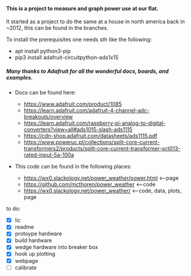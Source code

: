 #### This is a project to measure and graph power use at our flat.

It started as a project to do the same at a house in north america back in ~2012, this can be found in the branches.

To install the prerequisites one needs sth like the following:
* apt install python3-pip
* pip3 install adafruit-circuitpython-ads1x15

##### Many thanks to Adafruit for all the wonderful docs, boards, and examples.
* Docs can be found here:
  * https://www.adafruit.com/product/1085
  * https://learn.adafruit.com/adafruit-4-channel-adc-breakouts/overview
  * https://learn.adafruit.com/raspberry-pi-analog-to-digital-converters?view=all#ads1015-slash-ads1115
  * https://cdn-shop.adafruit.com/datasheets/ads1115.pdf
  * https://www.poweruc.pl/collections/split-core-current-transformers2/products/split-core-current-transformer-sct013-rated-input-5a-100a

* This code can be found in the following places:
  * https://wx0.slackology.net/power_weather/power.html		<--page
  * https://github.com/mcthoren/power_weather			<--code
  * https://wx0.slackology.net/power_weather/			<--code, data, plots, page

to do:
- [x] lic
- [x] readme
- [x] protoype hardware
- [x] build hardware
- [x] wedge hardware into breaker box
- [x] hook up plotting
- [x] webpage
- [ ] calibrate
